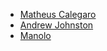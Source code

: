 - [Matheus Calegaro](https://github.com/mathcale)
- [Andrew Johnston](https://github.com/arjohnston)
- [Manolo](https://github.com/Mreis89)
